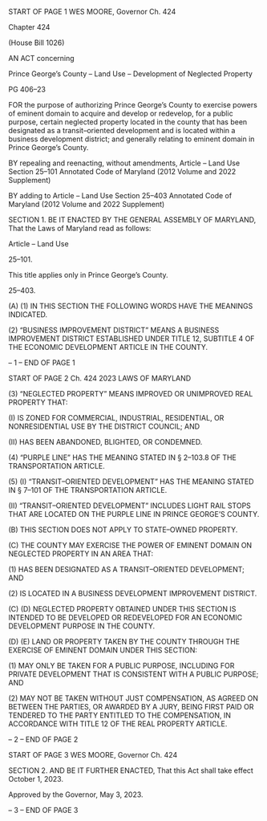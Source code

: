 START OF PAGE 1
WES MOORE, Governor Ch. 424

Chapter 424

(House Bill 1026)

AN ACT concerning

Prince George’s County – Land Use – Development of Neglected Property

PG 406–23

FOR the purpose of authorizing Prince George’s County to exercise powers of eminent
domain to acquire and develop or redevelop, for a public purpose, certain neglected
property located in the county that has been designated as a transit–oriented
development and is located within a business development district; and generally
relating to eminent domain in Prince George’s County.

BY repealing and reenacting, without amendments,
Article – Land Use
Section 25–101
Annotated Code of Maryland
(2012 Volume and 2022 Supplement)

BY adding to
Article – Land Use
Section 25–403
Annotated Code of Maryland
(2012 Volume and 2022 Supplement)

SECTION 1. BE IT ENACTED BY THE GENERAL ASSEMBLY OF MARYLAND,
That the Laws of Maryland read as follows:

Article – Land Use

25–101.

This title applies only in Prince George’s County.

25–403.

(A) (1) IN THIS SECTION THE FOLLOWING WORDS HAVE THE MEANINGS
INDICATED.

(2) “BUSINESS IMPROVEMENT DISTRICT” MEANS A BUSINESS
IMPROVEMENT DISTRICT ESTABLISHED UNDER TITLE 12, SUBTITLE 4 OF THE
ECONOMIC DEVELOPMENT ARTICLE IN THE COUNTY.

– 1 –
END OF PAGE 1

START OF PAGE 2
Ch. 424 2023 LAWS OF MARYLAND

(3) “NEGLECTED PROPERTY” MEANS IMPROVED OR UNIMPROVED
REAL PROPERTY THAT:

(I) IS ZONED FOR COMMERCIAL, INDUSTRIAL, RESIDENTIAL,
OR NONRESIDENTIAL USE BY THE DISTRICT COUNCIL; AND

(II) HAS BEEN ABANDONED, BLIGHTED, OR CONDEMNED.

(4) “PURPLE LINE” HAS THE MEANING STATED IN § 2–103.8 OF THE
TRANSPORTATION ARTICLE.

(5) (I) “TRANSIT–ORIENTED DEVELOPMENT” HAS THE MEANING
STATED IN § 7–101 OF THE TRANSPORTATION ARTICLE.

(II) “TRANSIT–ORIENTED DEVELOPMENT” INCLUDES LIGHT
RAIL STOPS THAT ARE LOCATED ON THE PURPLE LINE IN PRINCE GEORGE’S
COUNTY.

(B) THIS SECTION DOES NOT APPLY TO STATE–OWNED PROPERTY.

(C) THE COUNTY MAY EXERCISE THE POWER OF EMINENT DOMAIN ON
NEGLECTED PROPERTY IN AN AREA THAT:

(1) HAS BEEN DESIGNATED AS A TRANSIT–ORIENTED DEVELOPMENT;
AND

(2) IS LOCATED IN A BUSINESS DEVELOPMENT IMPROVEMENT
DISTRICT.

(C) (D) NEGLECTED PROPERTY OBTAINED UNDER THIS SECTION IS
INTENDED TO BE DEVELOPED OR REDEVELOPED FOR AN ECONOMIC DEVELOPMENT
PURPOSE IN THE COUNTY.

(D) (E) LAND OR PROPERTY TAKEN BY THE COUNTY THROUGH THE
EXERCISE OF EMINENT DOMAIN UNDER THIS SECTION:

(1) MAY ONLY BE TAKEN FOR A PUBLIC PURPOSE, INCLUDING FOR
PRIVATE DEVELOPMENT THAT IS CONSISTENT WITH A PUBLIC PURPOSE; AND

(2) MAY NOT BE TAKEN WITHOUT JUST COMPENSATION, AS AGREED
ON BETWEEN THE PARTIES, OR AWARDED BY A JURY, BEING FIRST PAID OR
TENDERED TO THE PARTY ENTITLED TO THE COMPENSATION, IN ACCORDANCE WITH
TITLE 12 OF THE REAL PROPERTY ARTICLE.

– 2 –
END OF PAGE 2

START OF PAGE 3
WES MOORE, Governor Ch. 424

SECTION 2. AND BE IT FURTHER ENACTED, That this Act shall take effect
October 1, 2023.

Approved by the Governor, May 3, 2023.

– 3 –
END OF PAGE 3